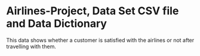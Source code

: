 # Airlines-Project, Data Set CSV file and Data Dictionary
This data shows whether a customer is satisfied with the airlines or not after travelling with them.
